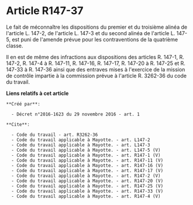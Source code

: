 # Article R147-37

Le fait de méconnaître les dispositions du premier et du troisième alinéa de l'article L. 147-2, de l'article L. 147-3 et du
second alinéa de l'article L. 147-5, est puni de l'amende prévue pour les contraventions de la quatrième classe. 

Il en est de même des infractions aux dispositions des articles R. 147-1, R. 147-2, R. 147-4 à R. 147-11, R. 147-16, R.
147-17, R. 147-20 à R. 147-25 et R. 147-33 à R. 147-36 ainsi que des entraves mises à l'exercice de la mission de contrôle
impartie à la commission prévue à l'article R. 3262-36 du code du travail.

**Liens relatifs à cet article**

	**Créé par**:

	  - Décret n°2016-1623 du 29 novembre 2016 - art. 1

	**Cite**:

	  - Code du travail - art. R3262-36
	  - Code du travail applicable à Mayotte. - art. L147-2
	  - Code du travail applicable à Mayotte. - art. L147-3
	  - Code du travail applicable à Mayotte. - art. L147-5 (V)
	  - Code du travail applicable à Mayotte. - art. R147-1 (V)
	  - Code du travail applicable à Mayotte. - art. R147-11 (V)
	  - Code du travail applicable à Mayotte. - art. R147-16 (V)
	  - Code du travail applicable à Mayotte. - art. R147-17 (V)
	  - Code du travail applicable à Mayotte. - art. R147-2 (V)
	  - Code du travail applicable à Mayotte. - art. R147-20 (V)
	  - Code du travail applicable à Mayotte. - art. R147-25 (V)
	  - Code du travail applicable à Mayotte. - art. R147-33 (V)
	  - Code du travail applicable à Mayotte. - art. R147-4 (V)
